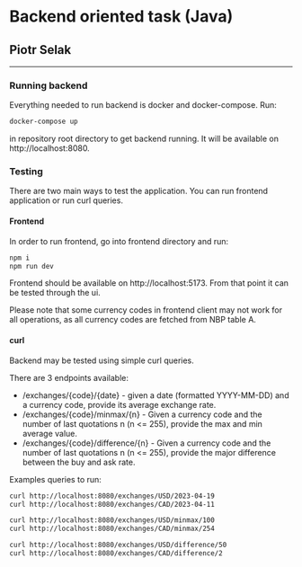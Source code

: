 # Backend oriented task (Java)
## Piotr Selak
-------

### Running backend
Everything needed to run backend is docker and docker-compose. Run:
```bash
docker-compose up
```
in repository root directory to get backend running. It will be available on http://localhost:8080.

### Testing
There are two main ways to test the application. You can run frontend application or run curl queries.

#### Frontend
In order to run frontend, go into frontend directory and run:
```bash
npm i
npm run dev
```
Frontend should be available on http://localhost:5173.
From that point it can be tested through the ui.

Please note that some currency codes in frontend client may
not work for all operations, as all currency codes are fetched from NBP table A.

#### curl
Backend may be tested using simple curl queries.

There are 3 endpoints available:
- /exchanges/{code}/{date} - given a date (formatted YYYY-MM-DD) and a currency code,
provide its average exchange rate.
- /exchanges/{code}/minmax/{n} - Given a currency code and the number of last
quotations n (n <= 255), provide the max and min average value.
- /exchanges/{code}/difference/{n} - Given a currency code and the number
of last quotations n (n <= 255), provide the major difference between
the buy and ask rate.

Examples queries to run:
```bash
curl http://localhost:8080/exchanges/USD/2023-04-19
curl http://localhost:8080/exchanges/CAD/2023-04-11

curl http://localhost:8080/exchanges/USD/minmax/100
curl http://localhost:8080/exchanges/CAD/minmax/254

curl http://localhost:8080/exchanges/USD/difference/50
curl http://localhost:8080/exchanges/CAD/difference/2
```





